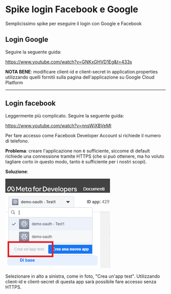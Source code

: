 # Spike login Facebook e Google

Semplicissimo spike per eseguire il login con Google e Facebook

## Login Google

Seguire la seguente guida:

https://www.youtube.com/watch?v=GNKxGHVD1Eg&t=433s

**NOTA BENE**: modificare client-id e client-secret in application.properties 
utilizzando quelli fornitii sulla pagina dell'applicazione su Google Cloud Platform

---

## Login facebook

Leggermente più complicato. Seguire la seguente guida:

https://www.youtube.com/watch?v=nnsWiXBVeMI

Per fare accesso come Facebook Developer Account si richiede il numero di telefono.

**Problema**: creare l'applicazione non è sufficiente, siccome di default richiede
una connessione tramite HTTPS (che si può ottenere, ma ho voluto tagliare corto in questo
modo, tanto è sufficiente per i nostri scopi).

**Soluzione**:

![Screen](screen.png)

Selezionare in alto a sinistra, come in foto, "Crea un'app test". Utilizzando client-id e client-secret di questa app
sarà possibile fare accesso senza HTTPS.

